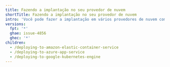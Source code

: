 ```yaml
---
title: Fazendo a implantação no seu provedor de nuvem
shortTitle: Fazendo a implantação no seu provedor de nuvem
intro: 'Você pode fazer a implantação em vários provedores de nuvem como, por exemplo, AWS, Azure e GKE.'
versions:
  fpt: '*'
  ghae: issue-4856
  ghec: '*'
children:
  - /deploying-to-amazon-elastic-container-service
  - /deploying-to-azure-app-service
  - /deploying-to-google-kubernetes-engine
---
```


